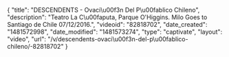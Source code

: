 {
    "title": "DESCENDENTS - Ovaci\u00f3n Del P\u00fablico Chileno",
    "description": "Teatro La C\u00faputa, Parque O'Higgins. Milo Goes to Santiago de Chile 07\/12\/2016.",
    "videoid": "82818702",
    "date_created": "1481572998",
    "date_modified": "1481573274",
    "type": "captivate",
    "layout": "video",
    "url": "\/v\/descendents-ovaci\u00f3n-del-p\u00fablico-chileno\/-82818702"
}